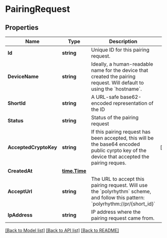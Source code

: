 # PairingRequest

## Properties
Name | Type | Description | Notes
------------ | ------------- | ------------- | -------------
**Id** | **string** | Unique ID for this pairing request. | 
**DeviceName** | **string** | Ideally, a human-readable name for the device that created the pairing request.  Will default to using the &#x60;hostname&#x60;. | 
**ShortId** | **string** | A URL-safe base62-encoded representation of the ID | 
**Status** | **string** | Status of the pairing request | 
**AcceptedCryptoKey** | **string** | If this pairing request has been accepted, this will be the base64 encoded public cyrpto key of the device that accepted the pairing reques. | [optional] 
**CreatedAt** | [**time.Time**](time.Time.md) |  | 
**AcceptUrl** | **string** | The URL to accept this pairing request.  Will use the &#x60;polyrhythm&#x60; scheme, and follow this pattern: &#x60;polyrhythm://pr/{short_id}&#x60; | 
**IpAddress** | **string** | IP address where the pairing request came from. | 

[[Back to Model list]](../README.md#documentation-for-models) [[Back to API list]](../README.md#documentation-for-api-endpoints) [[Back to README]](../README.md)


